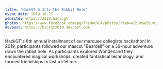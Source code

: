 ```yaml
---		
title: "HackGT 6 Into the Rabbit Hole"
event_date: 2019-10-25
website: https://2019.hack.gt	
photos: https://www.facebook.com/pg/TheHackGT/photos/?tab=album&album_id=2116624855104016
devpost: https://hackgt2019.devpost.com
---
```


HackGT's 6th annual installment of our marquee collegiate hackathon! In 2019, participants followed our mascot "Beardell" on a 36-hour adventure down the rabbit hole. As participants explored Wonderland they encountered magical workshops, created fantastical technology, and formed friendships to last a lifetime.